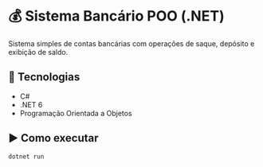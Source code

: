 # 💰 Sistema Bancário POO (.NET)

Sistema simples de contas bancárias com operações de saque, depósito e exibição de saldo.

## 🚀 Tecnologias
- C#
- .NET 6
- Programação Orientada a Objetos

## ▶️ Como executar

```bash
dotnet run
